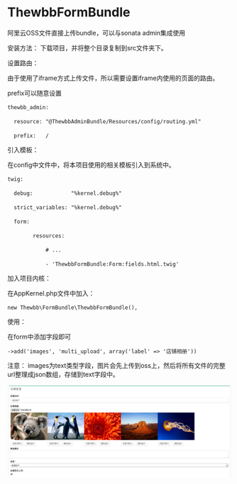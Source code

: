 # ThewbbFormBundle
阿里云OSS文件直接上传bundle，可以与sonata admin集成使用


安装方法：
下载项目，并将整个目录复制到src文件夹下。


设置路由：

由于使用了iframe方式上传文件，所以需要设置iframe内使用的页面的路由。

prefix可以随意设置



    thewbb_admin:
  
      resource: "@ThewbbAdminBundle/Resources/config/routing.yml"
      
      prefix:   /
    
    
引入模板：

在config中文件中，将本项目使用的相关模板引入到系统中。



    twig: 
    
      debug:            "%kernel.debug%"
      
      strict_variables: "%kernel.debug%"
      
      form:
      
            resources:
            
                # ...
                
                - 'ThewbbFormBundle:Form:fields.html.twig'
              
              
              
加入项目内核：

在AppKernel.php文件中加入：

    new Thewbb\FormBundle\ThewbbFormBundle(),

              
              
使用：

在form中添加字段即可

    ->add('images', 'multi_upload', array('label' => '店铺相册'))

注意：
images为text类型字段，图片会先上传到oss上，然后将所有文件的完整url整理成json数组，存储到text字段中。

<img src="https://github.com/thewbb/ThewbbFormBundle/blob/master/Thewbb/FormBundle/doc/capture.png" />
